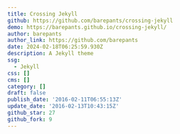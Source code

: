 ```yaml
---
title: Crossing Jekyll
github: https://github.com/barepants/crossing-jekyll
demo: https://barepants.github.io/crossing-jekyll/
author: barepants
author_link: https://github.com/barepants
date: 2024-02-18T06:25:59.930Z
description: A Jekyll theme
ssg:
  - Jekyll
css: []
cms: []
category: []
draft: false
publish_date: '2016-02-11T06:55:13Z'
update_date: '2016-02-13T10:43:15Z'
github_star: 27
github_fork: 9
---
```

